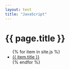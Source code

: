 ```yaml
---
layout: test
title: "JavaScript"
---
```


<h1>{{ page.title }}</h1>
<ul>
{% for item in site.js %}
     <li><a href="https://lucianofedericopereira.github.io/articles{{ item.url }}">{{ item.title }}</a></li>
{% endfor %}
</ul>
